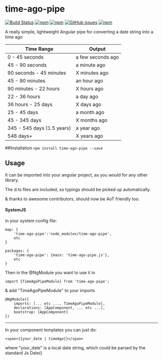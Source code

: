 # time-ago-pipe
[![Build Status](https://travis-ci.org/AndrewPoyntz/time-ago-pipe.svg?branch=master)](https://travis-ci.org/AndrewPoyntz/time-ago-pipe) [![npm](https://img.shields.io/npm/v/time-ago-pipe.svg)](https://www.npmjs.com/package/time-ago-pipe) [![npm](https://img.shields.io/npm/dt/time-ago-pipe.svg?maxAge=25920)](https://www.npmjs.com/package/time-ago-pipe) [![GitHub issues](https://img.shields.io/github/issues/AndrewPoyntz/time-ago-pipe.svg?maxAge=25920?style=plastic)](https://github.com/AndrewPoyntz/time-ago-pipe/issues) [![npm](https://img.shields.io/npm/l/time-ago-pipe.svg?maxAge=25920?style=plastic)](https://github.com/AndrewPoyntz/time-ago-pipe/blob/master/LICENSE)


A really simple, lightweight Angular pipe for converting a date string into a time ago

|Time Range|Output|
|---|---|
|0 - 45 seconds             | a few seconds ago      |
|45 - 90 seconds            | a minute ago           |
|90 seconds - 45 minutes    | X minutes ago          |
|45 - 90 minutes            | an hour ago            |
|90 minutes - 22 hours      | X hours ago            |
|22 - 36 hours              | a day ago              |
|36 hours - 25 days         | X days ago             |
|25 - 45 days               | a month ago            |
|45 - 345 days              | X months ago           |
|345 - 545 days (1.5 years) | a year ago             |
|546 days+                  | X years ago            |
##Installation
```npm install time-ago-pipe --save```

## Usage
It can be imported into your angular project, as you would for any other library. 

The d.ts files are included, so typings should be picked up automatically.

& thanks to awesome contributors, should now be AoT friendly too.

#### SystemJS
in your system config file:
```
map: {
    'time-ago-pipe':'node_modules/time-ago-pipe',
    etc
}
```
```
packages: {
    'time-ago-pipe': {main: 'time-ago-pipe.js'},
    etc
}
```

Then in the @NgModule you want to use it in
```
import {TimeAgoPipeModule} from 'time-ago-pipe';
```
& add "TimeAgoPipeModule" to your imports
```
@NgModule({
	imports: [... etc ..., TimeAgoPipeModule],
	declarations: [AppComponent, ... etc ...],
	bootstrap: [AppComponent]
})
```
---

In your component templates you can just do:
```
<span>{{your_date | timeAgo}}</span>
```
where "your_date" is a local date string, which could be parsed by the standard Js Date()